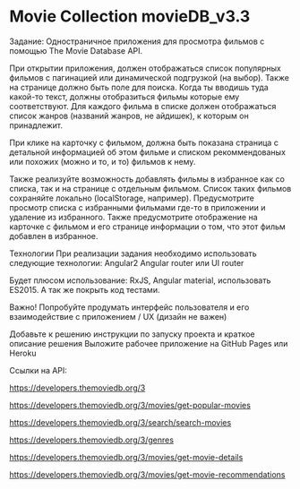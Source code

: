 # Movie Collection     movieDB_v3.3

[](https://kanistra50.github.io/movieDB/)

Задание:
Одностраничное приложения для просмотра фильмов с помощью The Movie Database API.

При открытии приложения, должен отображаться список популярных фильмов с пагинацией или динамической подгрузкой (на выбор). Также на странице должно быть поле для поиска. Когда ты вводишь туда какой-то текст, должны отобразиться фильмы которые ему соответствуют. Для каждого фильма в списке должен отображаться список жанров (названий жанров, не айдишек), к которым он принадлежит.

При клике на карточку с фильмом, должна быть показана страница с детальной информацией об этом фильме и списком рекоммендованых или похожих (можно и то, и то) фильмов к нему.

Также реализуйте возможность добавлять фильмы в избранное как со списка, так и на странице с отдельным фильмом. Список таких фильмов сохраняйте локально (localStorage, например). Предусмотрите просмотр списка с избранными фильмами где-то в приложении и удаление из избранного. Также предусмотрите отображение на карточке с фильмом и его странице информации о том, что этот фильм добавлен в избранное.

Технологии
При реализации задания необходимо использовать следующие технологии:
Angular2
Angular router или UI router

Будет плюсом использование:
RxJS,
Angular material,
использовать ES2015.
А так же покрыть код тестами.

Важно!
Попробуйте продумать интерфейс пользователя и его взаимодействие с приложением / UX (дизайн не важен)

Добавьте к решению инструкции по запуску проекта и краткое описание решения
Выложите рабочее приложение на GitHub Pages или Heroku

Ссылки на API:

https://developers.themoviedb.org/3

https://developers.themoviedb.org/3/movies/get-popular-movies

https://developers.themoviedb.org/3/search/search-movies

https://developers.themoviedb.org/3/genres

https://developers.themoviedb.org/3/movies/get-movie-details

https://developers.themoviedb.org/3/movies/get-movie-recommendations
